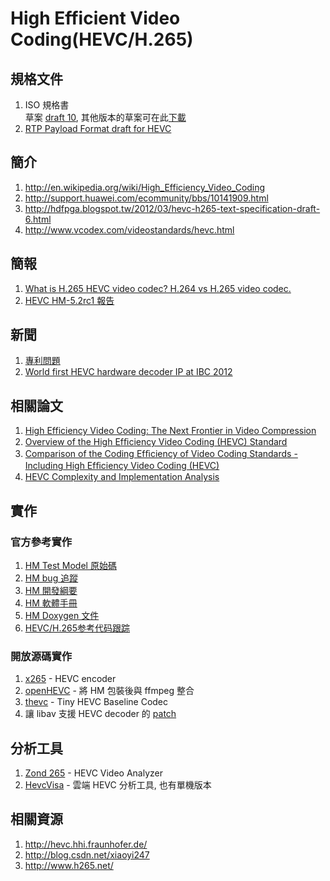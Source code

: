 # High Efficient Video Coding(HEVC/H.265)

## 規格文件

1. ISO 規格書   
   草案 [draft 10](http://phenix.it-sudparis.eu/jct/doc_end_user/current_document.php?id=7243), 其他版本的草案可在此[下載](http://phenix.it-sudparis.eu/jct/doc_end_user/all_meeting.php)
2. [RTP Payload Format draft for HEVC](http://tools.ietf.org/id/draft-schierl-payload-rtp-h265-00.txt)

## 簡介

1. http://en.wikipedia.org/wiki/High_Efficiency_Video_Coding
2. http://support.huawei.com/ecommunity/bbs/10141909.html
3. http://hdfpga.blogspot.tw/2012/03/hevc-h265-text-specification-draft-6.html
4. http://www.vcodex.com/videostandards/hevc.html

## 簡報

1. [What is H.265 HEVC video codec? H.264 vs H.265 video codec.](http://www.youtube.com/watch?v=rGifAEK7iQc)
2. [HEVC HM-5.2rc1 報告](http://www.powercam.cc/home.php?user=vclab&f=slide&v=list&fid=10606)

## 新聞

1. [專利問題](http://www.eettaiwan.com/ART_8800669616_876045_NT_116f15a8.HTM)
2. [World first HEVC hardware decoder IP at IBC 2012](http://www.allegrodvt.com/Allegro/index.php?option=com_content&view=article&id=80:world-first-hevc-hardware-decoder-ip-at-ibc-2012&catid=1:news)

## 相關論文

1. [High Efficiency Video Coding: The Next Frontier in Video Compression](http://ieeexplore.ieee.org/stamp/stamp.jsp?tp=&arnumber=6375943)
2. [Overview of the High Efﬁciency Video Coding \(HEVC\) Standard](http://iphome.hhi.de/wiegand/assets/pdfs/2012_12_IEEE-HEVC-Overview.pdf)
3. [Comparison of the Coding Efﬁciency of Video Coding Standards - Including High Efﬁciency Video Coding \(HEVC\)](http://iphome.hhi.de/wiegand/assets/pdfs/2012_12_IEEE-HEVC-Performance.pdf)
4. [HEVC Complexity and Implementation Analysis](http://www.hhi.fraunhofer.de/fileadmin/user_upload/Departments/Image_Processing/Image___Video_Coding/High_Efficiency_Video_Coding/Oktober_2012_-_neuer_content/2012_12_IEEE-HEVC-Complexity.pdf)

## 實作

### 官方參考實作

1. [HM Test Model 原始碼](https://hevc.hhi.fraunhofer.de/svn/svn_HEVCSoftware/tags/)
2. [HM bug 追蹤](http://hevc.kw.bbc.co.uk/trac/)
2. [HM 開發綱要](http://phenix.int-evry.fr/jct/doc_end_user/documents/8_San%20Jose/wg11/JCTVC-H1001-v1.zip)
3. [HM 軟體手冊](https://hevc.hhi.fraunhofer.de/svn/svn_HEVCSoftware/branches/HM-9.2-dev/doc/software-manual.pdf)
4. [HM Doxygen 文件](http://hevc.hhi.fraunhofer.de/HM-doc/)
5. [HEVC/H.265参考代码跟踪](http://blog.csdn.net/feixiang_john/article/details/7876227)

### 開放源碼實作

1. [x265](http://code.google.com/p/x265/) - HEVC encoder
2. [openHEVC]() - 將 HM 包裝後與 ffmpeg 整合
3. [thevc](https://github.com/chenm001/thevc) - Tiny HEVC Baseline Codec 
4. 讓 libav 支援 HEVC decoder 的 [patch](http://www.google-melange.com/gsoc/project/google/gsoc2012/smarter/8001)

## 分析工具

1. [Zond 265](http://www.solveigmm.com/en/products/zond/) - HEVC Video Analyzer 
2. [HevcVisa](http://hevcvisa.codecian.com/) - 雲端 HEVC 分析工具, 也有單機版本

## 相關資源

1. http://hevc.hhi.fraunhofer.de/
2. http://blog.csdn.net/xiaoyi247
3. http://www.h265.net/

